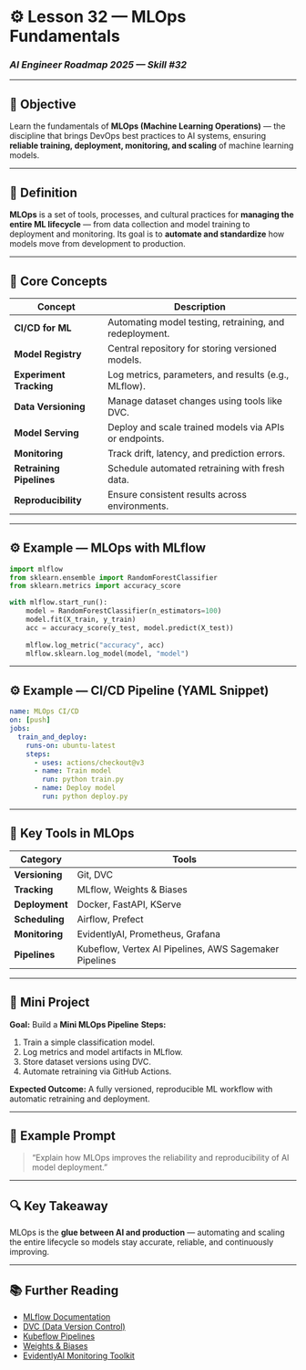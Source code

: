 # ⚙️ Lesson 32 — MLOps Fundamentals

### *AI Engineer Roadmap 2025 — Skill #32*

---

## 🎯 Objective

Learn the fundamentals of **MLOps (Machine Learning Operations)** — the discipline that brings DevOps best practices to AI systems, ensuring **reliable training, deployment, monitoring, and scaling** of machine learning models.

---

## 🧩 Definition

**MLOps** is a set of tools, processes, and cultural practices for **managing the entire ML lifecycle** — from data collection and model training to deployment and monitoring.
Its goal is to **automate and standardize** how models move from development to production.

---

## 🧠 Core Concepts

| Concept                  | Description                                             |
| ------------------------ | ------------------------------------------------------- |
| **CI/CD for ML**         | Automating model testing, retraining, and redeployment. |
| **Model Registry**       | Central repository for storing versioned models.        |
| **Experiment Tracking**  | Log metrics, parameters, and results (e.g., MLflow).    |
| **Data Versioning**      | Manage dataset changes using tools like DVC.            |
| **Model Serving**        | Deploy and scale trained models via APIs or endpoints.  |
| **Monitoring**           | Track drift, latency, and prediction errors.            |
| **Retraining Pipelines** | Schedule automated retraining with fresh data.          |
| **Reproducibility**      | Ensure consistent results across environments.          |

---

## ⚙️ Example — MLOps with MLflow

```python
import mlflow
from sklearn.ensemble import RandomForestClassifier
from sklearn.metrics import accuracy_score

with mlflow.start_run():
    model = RandomForestClassifier(n_estimators=100)
    model.fit(X_train, y_train)
    acc = accuracy_score(y_test, model.predict(X_test))
    
    mlflow.log_metric("accuracy", acc)
    mlflow.sklearn.log_model(model, "model")
```

---

## ⚙️ Example — CI/CD Pipeline (YAML Snippet)

```yaml
name: MLOps CI/CD
on: [push]
jobs:
  train_and_deploy:
    runs-on: ubuntu-latest
    steps:
      - uses: actions/checkout@v3
      - name: Train model
        run: python train.py
      - name: Deploy model
        run: python deploy.py
```

---

## 🧱 Key Tools in MLOps

| Category       | Tools                                                  |
| -------------- | ------------------------------------------------------ |
| **Versioning** | Git, DVC                                               |
| **Tracking**   | MLflow, Weights & Biases                               |
| **Deployment** | Docker, FastAPI, KServe                                |
| **Scheduling** | Airflow, Prefect                                       |
| **Monitoring** | EvidentlyAI, Prometheus, Grafana                       |
| **Pipelines**  | Kubeflow, Vertex AI Pipelines, AWS Sagemaker Pipelines |

---

## 📘 Mini Project

**Goal:** Build a **Mini MLOps Pipeline**
**Steps:**

1. Train a simple classification model.
2. Log metrics and model artifacts in MLflow.
3. Store dataset versions using DVC.
4. Automate retraining via GitHub Actions.

**Expected Outcome:**
A fully versioned, reproducible ML workflow with automatic retraining and deployment.

---

## 🧠 Example Prompt

> “Explain how MLOps improves the reliability and reproducibility of AI model deployment.”

---

## 🔍 Key Takeaway

MLOps is the **glue between AI and production** — automating and scaling the entire lifecycle so models stay accurate, reliable, and continuously improving.

---

## 📚 Further Reading

* [MLflow Documentation](https://mlflow.org/docs/latest/index.html)
* [DVC (Data Version Control)](https://dvc.org/doc)
* [Kubeflow Pipelines](https://www.kubeflow.org/docs/components/pipelines/)
* [Weights & Biases](https://wandb.ai/site)
* [EvidentlyAI Monitoring Toolkit](https://evidentlyai.com/)